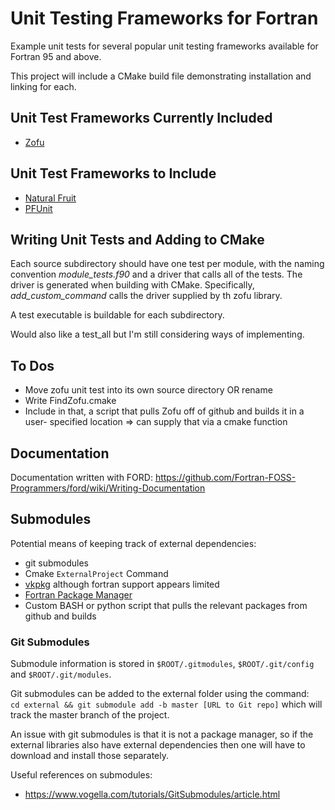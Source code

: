# Unit Testing Frameworks for Fortran
Example unit tests for several popular unit testing frameworks
available for Fortran 95 and above. 

This project will include a CMake build file demonstrating installation and linking for each.

## Unit Test Frameworks Currently Included
* [Zofu](https://github.com/acroucher/zofu)

## Unit Test Frameworks to Include
* [Natural Fruit](https://github.com/cibinjoseph/naturalFRUIT)
* [PFUnit](https://github.com/Goddard-Fortran-Ecosystem/pFUnit)

## Writing Unit Tests and Adding to CMake

Each source subdirectory should have one test per module, with the naming convention *module_tests.f90* and a driver 
that calls all of the tests. The driver is generated when building with CMake. Specifically, *add_custom_command* calls 
the driver supplied by th zofu library. 

A test executable is buildable for each subdirectory.

Would also like a test_all but I'm still considering ways of implementing. 

## To Dos
* Move zofu unit test into its own source directory OR rename 
* Write FindZofu.cmake 
* Include in that, a script that pulls Zofu off of github and builds it in a user-
specified location => can supply that via a cmake function 

## Documentation 
Documentation written with FORD:
https://github.com/Fortran-FOSS-Programmers/ford/wiki/Writing-Documentation

## Submodules
Potential means of keeping track of external dependencies:
* git submodules
* Cmake `ExternalProject` Command
* [vkpkg](https://docs.microsoft.com/en-us/cpp/build/vcpkg?view=msvc-160) although fortran support appears limited
* [Fortran Package Manager](https://github.com/fortran-lang/fpm) 
* Custom BASH or python script that pulls the relevant packages from github and builds 

### Git Submodules
Submodule information is stored in `$ROOT/.gitmodules`, `$ROOT/.git/config` and `$ROOT/.git/modules`.

Git submodules can be added to the external folder using the command:   
`cd external && git submodule add -b master [URL to Git repo]`
which will track the master branch of the project.

An issue with git submodules is that it is not a package manager, so if the external libraries also have external dependencies
then one will have to download and install those separately.  

Useful references on submodules:
* https://www.vogella.com/tutorials/GitSubmodules/article.html